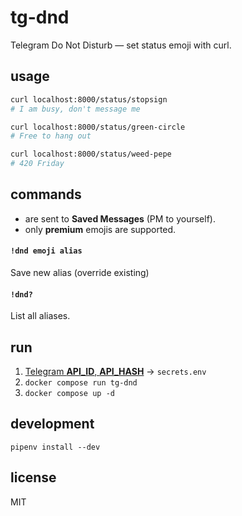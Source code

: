 # tg-dnd
Telegram Do Not Disturb — set status emoji with curl.

## usage

```bash
curl localhost:8000/status/stopsign
# I am busy, don't message me

curl localhost:8000/status/green-circle
# Free to hang out

curl localhost:8000/status/weed-pepe
# 420 Friday
```

## commands

- are sent to **Saved Messages** (PM to yourself).
- only **premium** emojis are supported.

#### `!dnd emoji alias`

Save new alias (override existing)

#### `!dnd?`

List all aliases.


## run

1. [Telegram **API_ID**, **API_HASH**](https://docs.telethon.dev/en/stable/basic/signing-in.html#signing-in) → `secrets.env`
2. `docker compose run tg-dnd`
3. `docker compose up -d`

## development

`pipenv install --dev`

## license

MIT

